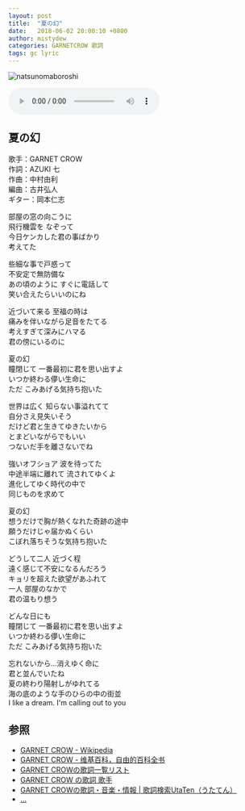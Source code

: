 ```yaml
---
layout: post
title:  "夏の幻"
date:   2018-06-02 20:00:10 +0800
author: mistydew
categories: GARNETCROW 歌詞
tags: gc lyric
---
```

![natsunomaboroshi](https://raw.githubusercontent.com/mistydew/gc/master/images/cover/single/Single_05th_%E5%A4%8F%E3%81%AE%E5%B9%BB_unofficial.jpg)

<audio controls>
  <source src="https://raw.githubusercontent.com/mistydew/gc2/master/%E5%A4%8F%E3%81%AE%E5%B9%BB.mp3" type="audio/mpeg">
您的浏览器不支持 audio 元素。
</audio>

## 夏の幻

歌手：GARNET CROW<br>
作詞：AZUKI 七<br>
作曲：中村由利<br>
編曲：古井弘人<br>
ギター：岡本仁志

部屋の窓の向こうに<br>
飛行機雲を なぞって<br>
今日ケンカした君の事ばかり<br>
考えてた

些細な事で戸惑って<br>
不安定で無防備な<br>
あの頃のように すぐに電話して<br>
笑い合えたらいいのにね

近づいて来る 至福の時は<br>
痛みを伴いながら足音をたてる<br>
考えすぎて深みにハマる<br>
君の傍にいるのに

夏の幻<br>
瞳閉じて 一番最初に君を思い出すよ<br>
いつか終わる儚い生命に<br>
ただ こみあげる気持ち抱いた

世界は広く 知らない事溢れてて<br>
自分さえ見失いそう<br>
だけど君と生きてゆきたいから<br>
とまどいながらでもいい<br>
つないだ手を離さないでね

強いオフショア 波を待ってた<br>
中途半端に離れて 流されてゆくよ<br>
進化してゆく時代の中で<br>
同じものを求めて

夏の幻<br>
想うだけで胸が熱くなれた奇跡の途中<br>
願うだけじゃ届かぬくらい<br>
こぼれ落ちそうな気持ち抱いた

どうして二人 近づく程<br>
遠く感じて不安になるんだろう<br>
キョリを超えた欲望があふれて<br>
一人 部屋のなかで<br>
君の温もり想う

どんな日にも<br>
瞳閉じて 一番最初に君を思い出すよ<br>
いつか終わる儚い生命に<br>
ただ こみあげる気持ち抱いた

忘れないから…消えゆく命に<br>
君と並んでいたね<br>
夏の終わり陽射しがゆれてる<br>
海の底のような手のひらの中の街並<br>
I like a dream. I'm calling out to you

## 参照
* [GARNET CROW - Wikipedia](https://ja.wikipedia.org/wiki/GARNET_CROW)
* [GARNET CROW - 维基百科，自由的百科全书](https://zh.wikipedia.org/wiki/GARNET_CROW)
* [GARNET CROWの歌詞一覧リスト](https://www.uta-net.com/artist/344)
* [GARNET CROW の歌詞 歌手](http://www.kasi-time.com/subcat-uta-167-1.html)
* [GARNET CROWの歌詞・音楽・情報 \| 歌詞検索UtaTen（うたてん）](https://utaten.com/artist/GARNET+CROW)
* [...](https://github.com/mistydew/gc)
